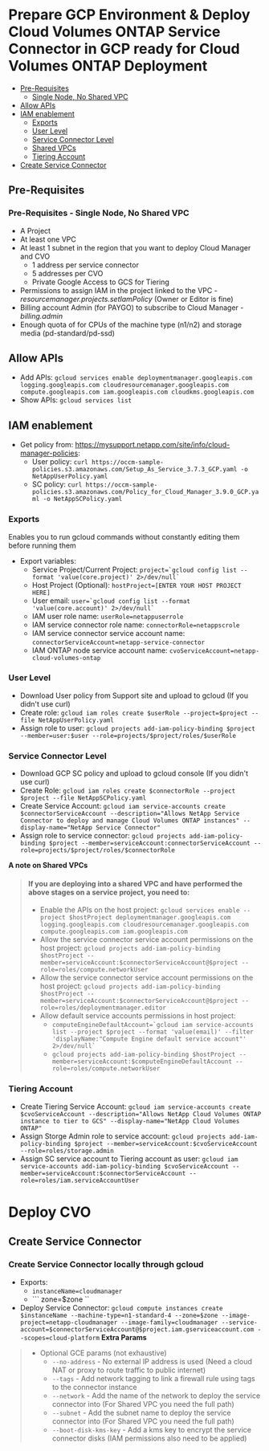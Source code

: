 # Prepare GCP Environment & Deploy Cloud Volumes ONTAP Service Connector in GCP ready for Cloud Volumes ONTAP Deployment


* [Pre-Requisites](#pre-requisites)
  + [Single Node, No Shared VPC](#pre-requisites-sn-nsv)
* [Allow APIs](#allow-apis)
* [IAM enablement](#iam-enablement)
  + [Exports](#exports)
  + [User Level](#user-level)
  + [Service Connector Level](#service-connector-level)
  + [Shared VPCs](#shared-vpc)
  + [Tiering Account](#tiering-account)
* [Create Service Connector](#create-service-connector)

## Pre-Requisites <a name="pre-requisites"></a>

### Pre-Requisites - Single Node, No Shared VPC <a name="pre-requisites-sn-nsv"></a>
- A Project
- At least one VPC
- At least 1 subnet in the region that you want to deploy Cloud Manager and CVO
  - 1 address per service connector
  - 5 addresses per CVO
  - Private Google Access to GCS for Tiering
- Permissions to assign IAM in the project linked to the VPC - *resourcemanager.projects.setIamPolicy* (Owner or Editor is fine)
- Billing account Admin (for PAYGO) to subscribe to Cloud Manager - *billing.admin*
- Enough quota of for CPUs of the machine type (n1/n2) and storage media (pd-standard/pd-ssd)

## Allow APIs <a name="allow-apis"></a>
- Add APIs: ```gcloud services enable deploymentmanager.googleapis.com logging.googleapis.com cloudresourcemanager.googleapis.com compute.googleapis.com iam.googleapis.com cloudkms.googleapis.com ```
- Show APIs: ```gcloud services list ```

## IAM enablement <a name="iam-enablement"></a>
- Get policy from: https://mysupport.netapp.com/site/info/cloud-manager-policies:
  - User policy: ```curl https://occm-sample-policies.s3.amazonaws.com/Setup_As_Service_3.7.3_GCP.yaml -o NetAppUserPolicy.yaml ```
  - SC policy: ```curl https://occm-sample-policies.s3.amazonaws.com/Policy_for_Cloud_Manager_3.9.0_GCP.yaml -o NetAppSCPolicy.yaml ```

### Exports <a name="exports"></a>
Enables you to run gcloud commands without constantly editing them before running them
- Export variables:  
  - Service Project/Current Project: ```project=`gcloud config list --format 'value(core.project)' 2>/dev/null` ```
  - Host Project (Optional): ```hostProject=[ENTER YOUR HOST PROJECT HERE] ```
  - User email: ```user=`gcloud config list --format 'value(core.account)' 2>/dev/null` ```
  - IAM user role name: ```userRole=netappuserrole ```
  - IAM service connector role name: ```connectorRole=netappscrole ```
  - IAM service connector service account name: ```connectorServiceAccount=netapp-service-connector ```
  - IAM ONTAP node service account name: ```cvoServiceAccount=netapp-cloud-volumes-ontap ```
		
### User Level <a name="user-level"></a>
- Download User policy from Support site and upload to gcloud (If you didn't use curl)
- Create role: ```gcloud iam roles create $userRole --project=$project --file NetAppUserPolicy.yaml ```
- Assign role to user: ```gcloud projects add-iam-policy-binding $project --member=user:$user --role=projects/$project/roles/$userRole ```

### Service Connector Level <a name="service-connector-level"></a>
- Download GCP SC policy and upload to gcloud console (If you didn't use curl)
- Create Role: ```gcloud iam roles create $connectorRole --project $project --file NetAppSCPolicy.yaml ```
- Create Service Account: ```gcloud iam service-accounts create $connectorServiceAccount --description="Allows NetApp Service Connector to deploy and manage Cloud Volumes ONTAP instances" --display-name="NetApp Service Connector" ```
- Assign role to service connector: ```gcloud projects add-iam-policy-binding $project --member=serviceAccount:connectorServiceAccount --role=projects/$project/roles/$connectorRole ```

**A note on Shared VPCs** <a name="shared-vpc"></a>
>	#### If you are deploying into a shared VPC and have performed the above stages on a service project, you need to:
>	- Enable the APIs on the host project: ``` gcloud services enable --project $hostProject deploymentmanager.googleapis.com logging.googleapis.com cloudresourcemanager.googleapis.com compute.googleapis.com iam.googleapis.com ```
>	- Allow the service connector service account permissions on the host project: ``` gcloud projects add-iam-policy-binding $hostProject --member=serviceAccount:$connectorServiceAccount@$project --role=roles/compute.networkUser ```
>	- Allow the service connector service account permissions on the host project: ``` gcloud projects add-iam-policy-binding $hostProject --member=serviceAccount:$connectorServiceAccount@$project --role=roles/deploymentmanager.editor ```
>	- Allow default service accounts permissions in host project: 
>	  - ``` computeEngineDefaultAccount=`gcloud iam service-accounts list --project $project --format 'value(email)' --filter 'displayName:"Compute Engine default service account"' 2>/dev/null` ```
>	  - ``` gcloud projects add-iam-policy-binding $hostProject --member=serviceAccount:$computeEngineDefaultAccount --role=roles/compute.networkUser ```

### Tiering Account <a name="tiering-account"></a>
- Create Tiering Service Account: ``` gcloud iam service-accounts create $cvoServiceAccount --description="Allows NetApp Cloud Volumes ONTAP instance to tier to GCS" --display-name="NetApp Cloud Volumes ONTAP" ```
- Assign Storge Admin role to service account: ``` gcloud projects add-iam-policy-binding $project --member=serviceAccount:$cvoServiceAccount --role=roles/storage.admin ```
- Assign SC service account to Tiering account as user: ``` gcloud iam service-accounts add-iam-policy-binding $cvoServiceAccount --member=serviceAccount:$connectorServiceAccount --role=roles/iam.serviceAccountUser ```

# Deploy CVO <a name="deploy-cvo"></a>

## Create Service Connector <a name="create-service-connector"></a>

### Create Service Connector locally through gcloud
- Exports:
  - ``` instanceName=cloudmanager ```
  - ``` zone=$zone ``
- Deploy Service Connector: ``` gcloud compute instances create $instanceName --machine-type=n1-standard-4 --zone=$zone --image-project=netapp-cloudmanager --image-family=cloudmanager --service-account=$connectorServiceAccount@$project.iam.gserviceaccount.com --scopes=cloud-platform ```
**Extra Params**
>	- Optional GCE params (not exhaustive)
>	  - ``` --no-address ``` - No external IP address is used (Need a cloud NAT or proxy to route traffic to public internet)
>	  - ``` --tags ``` - Add network tagging to link a firewall rule using tags to the connector instance
>	  - ``` --network ``` - Add the name of the network to deploy the service connector into (For Shared VPC you need the full path)
>	  - ``` --subnet ``` - Add the subnet name to deploy the service connector into (For Shared VPC you need the full path)
>	  - ``` --boot-disk-kms-key ``` - Add a kms key to encrypt the service connector disks (IAM permissions also need to be applied)


